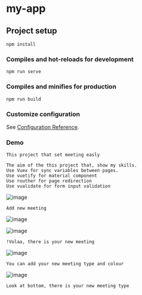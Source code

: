 # my-app

## Project setup
```
npm install
```

### Compiles and hot-reloads for development
```
npm run serve
```

### Compiles and minifies for production
```
npm run build
```

### Customize configuration
See [Configuration Reference](https://cli.vuejs.org/config/).


### Demo
```
This project that set meeting easly
```
```
The aim of the this project that, show my skills.
Use Vuex for sync variables between pages.
Use vuetify for material component
Use routher for page redirection
Use vualidate for form input validation
```
![image](https://user-images.githubusercontent.com/31490524/111828739-c9942f00-88fc-11eb-8be9-c5f55c8da70c.png)
```
Add new meeting
```


![image](https://user-images.githubusercontent.com/31490524/111828815-e7fa2a80-88fc-11eb-9620-2068f9527748.png)


![image](https://user-images.githubusercontent.com/31490524/111828958-1bd55000-88fd-11eb-9412-ce0730853756.png)
```
!Volaa, there is your new meeting
```

![image](https://user-images.githubusercontent.com/31490524/111829023-33acd400-88fd-11eb-9ef8-f541fad7c829.png)
```
You can add your new meeting type and colour
```
![image](https://user-images.githubusercontent.com/31490524/111829072-47f0d100-88fd-11eb-98af-542ce42258ec.png)
```
Look at bottom, there is your new meeting type
```

